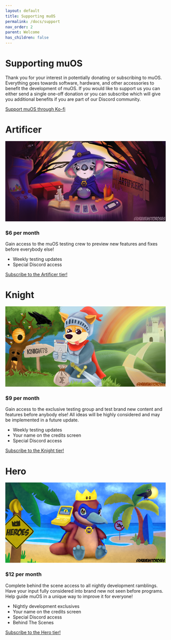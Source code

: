 ```yaml
---
layout: default
title: Supporting muOS
permalink: /docs/support
nav_order: 2
parent: Welcome
has_children: false
---
```


# Supporting muOS
Thank you for your interest in potentially donating or subscribing to muOS. Everything goes towards software,
hardware, and other accessories to benefit the development of muOS. If you would like to support us you can either
send a single one-off donation or you can subscribe which will give you additional benefits
if you are part of our Discord community.

[Support muOS through Ko-fi](https://ko-fi.com/xonglebongle/)

# Artificer
![](assets/images/artificers-small.png)
### $6 per month
Gain access to the muOS testing crew to preview new features and fixes before everybody else!
  * Weekly testing updates
  * Special Discord access

[Subscribe to the Artificer tier!](https://ko-fi.com/summary/06452d9a-0046-42c2-8b2b-78290ef6c1ce)

# Knight
![](assets/images/knights-small.png)
### $9 per month
Gain access to the exclusive testing group and test brand new content and features before anybody else! All ideas
will be highly considered and may be implemented in a future update.
  * Weekly testing updates
  * Your name on the credits screen
  * Special Discord access

[Subscribe to the Knight tier!](https://ko-fi.com/summary/1f8db546-b1c4-460a-8071-b5c51caba440)

# Hero
![](assets/images/heroes-small.png)
### $12 per month
Complete behind the scene access to all nightly development ramblings. Have your input fully considered into brand
new not seen before programs. Help guide muOS in a unique way to improve it for everyone!
  * Nightly development exclusives
  * Your name on the credits screen
  * Special Discord access
  * Behind The Scenes

[Subscribe to the Hero tier!](https://ko-fi.com/summary/8d9e9924-fb00-468f-a178-18d33be9bb54)
